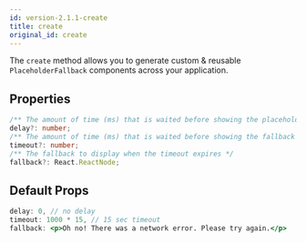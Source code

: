 ```yaml
---
id: version-2.1.1-create
title: create
original_id: create
---
```


The `create` method allows you to generate custom & reusable `PlaceholderFallback` components across your application.

## Properties

```typescript
/** The amount of time (ms) that is waited before showing the placeholder */
delay?: number;
/** The amount of time (ms) that is waited before showing the fallback */
timeout?: number;
/** The fallback to display when the timeout expires */
fallback?: React.ReactNode;
```

## Default Props

```jsx
delay: 0, // no delay
timeout: 1000 * 15, // 15 sec timeout
fallback: <p>Oh no! There was a network error. Please try again.</p>
```
